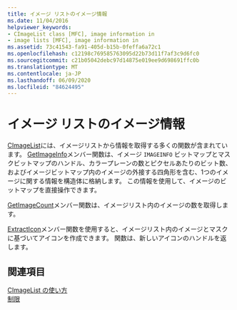 ```yaml
---
title: イメージ リストのイメージ情報
ms.date: 11/04/2016
helpviewer_keywords:
- CImageList class [MFC], image information in
- image lists [MFC], image information in
ms.assetid: 73c41543-fa91-405d-b15b-0feffa6a72c1
ms.openlocfilehash: c12198c769585763095d22b73d11f7af3c9d6fc0
ms.sourcegitcommit: c21b05042debc97d14875e019ee9d698691ffc0b
ms.translationtype: MT
ms.contentlocale: ja-JP
ms.lasthandoff: 06/09/2020
ms.locfileid: "84624495"
---
```

# <a name="image-information-in-image-lists"></a>イメージ リストのイメージ情報

[CImageList](reference/cimagelist-class.md)には、イメージリストから情報を取得する多くの関数が含まれています。 [GetImageInfo](reference/cimagelist-class.md#getimageinfo)メンバー関数は、イメージ `IMAGEINFO` ビットマップとマスクビットマップのハンドル、カラープレーンの数とピクセルあたりのビット数、およびイメージビットマップ内のイメージの外接する四角形を含む、1つのイメージに関する情報を構造体に格納します。 この情報を使用して、イメージのビットマップを直接操作できます。

[GetImageCount](reference/cimagelist-class.md#getimagecount)メンバー関数は、イメージリスト内のイメージの数を取得します。

[ExtractIcon](reference/cimagelist-class.md#extracticon)メンバー関数を使用すると、イメージリスト内のイメージとマスクに基づいてアイコンを作成できます。 関数は、新しいアイコンのハンドルを返します。

## <a name="see-also"></a>関連項目

[CImageList の使い方](using-cimagelist.md)<br/>
[制限](controls-mfc.md)
